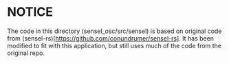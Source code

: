 # NOTICE

The code in this directory (sensel_osc/src/sensel) is based on original code from (sensel-rs)[https://github.com/conundrumer/sensel-rs]. It has been modified to fit with this application, but still uses much of the code from the original repo.